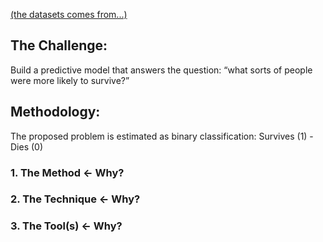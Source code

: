 [(the datasets comes from...)](https://github.com/akimwong/1_OnPremise/tree/main/Journey/001/03_Regression/01_Titanic/)

## The Challenge:
Build a predictive model that answers the question: “what sorts of people were more likely to survive?”

## Methodology:
The proposed problem is estimated as binary classification: Survives (1) - Dies (0)

### 1. The Method <- Why?


### 2. The Technique <- Why?


### 3. The Tool(s) <- Why?


